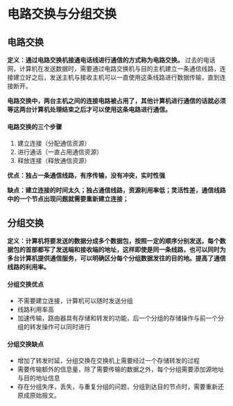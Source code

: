 # 电路交换与分组交换
## 电路交换
**定义：通过电路交换机接通电话线进行通信的方式称为电路交换。**
过去的电话网，计算机在发送数据时，需要通过电路交换机与目的主机建立一条通信线路，连接建立好之后，发送主机与接收主机可以一直使用这条线路进行数据传输，直到连接断开。

**电路交换中，两台主机之间的连接电路被占用了，其他计算机进行通信的话就必须等这两台计算机处理结束之后才可以使用这条电路进行通信。**

#### 电路交换的三个步骤
1. 建立连接（分配通信资源）
2. 进行通话（一直占用通信资源）
3. 释放连接（释放通信资源）

**优点：独占一条通信线路，有序传输，没有冲突，实时性强**

**缺点：建立连接的时间太久；独占通信线路，资源利用率低；灵活性差，通信线路中的一个节点出现问题就需要重新建立连接；**


## 分组交换
**定义：计算机将要发送的数据分成多个数据包，按照一定的顺序分别发送，每个数据包的首部都写了发送端和接收端的地址，这样即使是同一条线路，也可以同时为多台计算机提供通信服务，可以明确区分每个分组数据发往的目的地。提高了通信线路的利用率。**

#### 分组交换优点
* 不需要建立连接，计算机可以随时发送分组
* 线路利用率高
* 加速传输，路由器具有存储和转发的功能，后一个分组的存储操作与前一个分组的转发操作可以同时进行

#### 分组交换缺点
* 增加了转发时延，分组交换在交换机上需要经过一个存储转发的过程
* 需要传输额外的信息量，除了需要传输的数据之外，每个分组需要添加源地址与目的地址信息
* 存在分组失序，丢失，与重复分组的问题，分组到达目的节点时，需要重新还原成原始报文。
